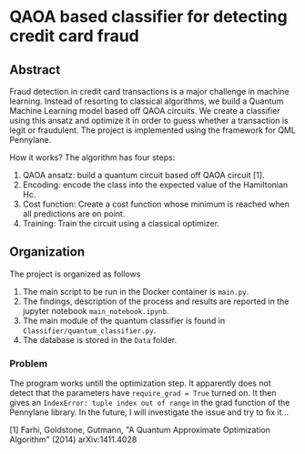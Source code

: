 # QAOA based classifier for detecting credit card fraud

## Abstract
Fraud detection in credit card transactions is a major challenge in machine learning. Instead of resorting to classical algorithms, we build a Quantum Machine Learning model based off QAOA circuits. We create a classifier using this ansatz and optimize it in order to guess whether a transaction is legit or fraudulent. The project is implemented using the framework for QML Pennylane.


How it works? The algorithm has four steps:

1. QAOA ansatz: build a quantum circuit based off QAOA circuit [1].
2. Encoding: encode the class into the expected value of the Hamiltonian Hc.
2. Cost function: Create a cost function whose minimum is reached when all predictions are on point.
3. Training: Train the circuit using a classical optimizer.

## Organization
The project is organized as follows
1. The main script to be run in the Docker container is ``main.py``.
2. The findings, description of the process and results are reported in the jupyter notebook ``main_notebook.ipynb``.
3. The main module of the quantum classifier is found in ``Classifier/quantum_classifier.py``.
4. The database is stored in the ``Data`` folder.

### Problem

The program works untill the optimization step. It apparently does not detect that the parameters have ```require_grad = True``` turned on. It then gives an ```IndexError: tuple index out of range``` in the grad function of the Pennylane library. In the future, I will investigate the issue and try to fix it...

[1] Farhi, Goldstone, Gutmann, "A Quantum Approximate Optimization Algorithm" (2014) arXiv:1411.4028
